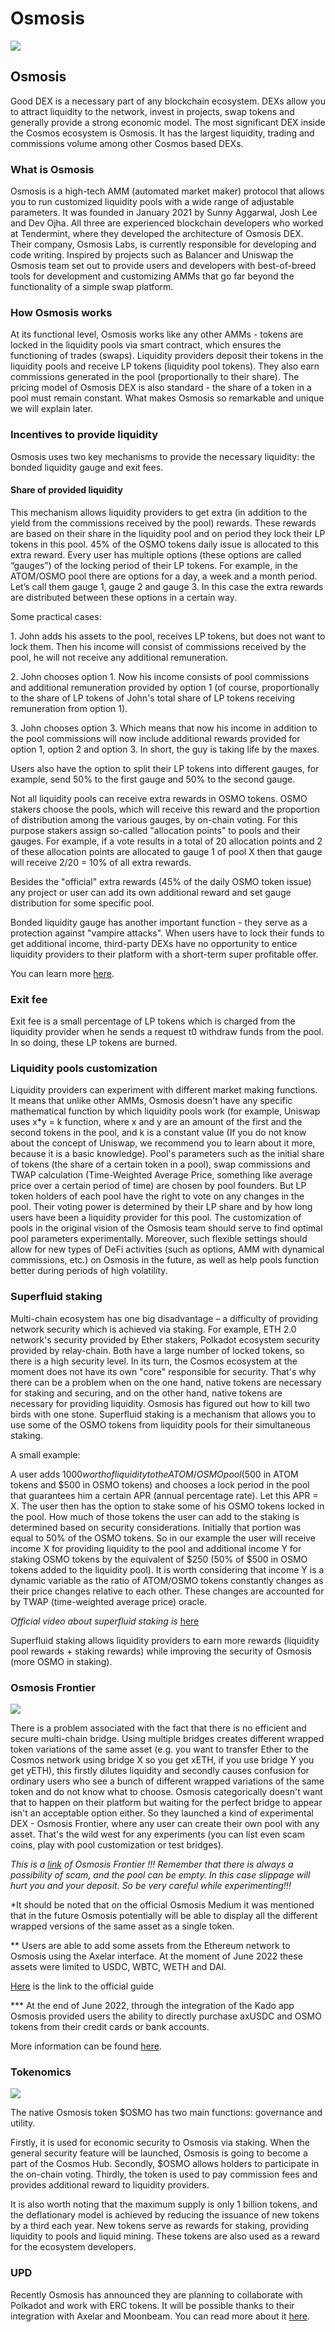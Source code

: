 # Osmosis

![](https://img2.teletype.in/files/50/71/507178a3-549e-41ef-b704-83e2f9f50b51.png)

## Osmosis

Good DEX is a necessary part of any blockchain ecosystem. DEXs allow you to attract liquidity to the network, invest in projects, swap tokens and generally provide a strong economic model. The most significant DEX inside the Cosmos ecosystem is Osmosis. It has the largest liquidity, trading and commissions volume among other Cosmos based DEXs.

### What is Osmosis

Osmosis is a high-tech AMM (automated market maker) protocol that allows you to run customized liquidity pools with a wide range of adjustable parameters. It was founded in January 2021 by Sunny Aggarwal, Josh Lee and Dev Ojha. All three are experienced blockchain developers who worked at Tendermint, where they developed the architecture of Osmosis DEX. Their company, Osmosis Labs, is currently responsible for developing and code writing. Inspired by projects such as Balancer and Uniswap the Osmosis team set out to provide users and developers with best-of-breed tools for development and customizing AMMs that go far beyond the functionality of a simple swap platform.

### **How Osmosis works**

At its functional level, Osmosis works like any other AMMs - tokens are locked in the liquidity pools via smart contract, which ensures the functioning of trades (swaps). Liquidity providers deposit their tokens in the liquidity pools and receive LP tokens (liquidity pool tokens). They also earn commissions generated in the pool (proportionally to their share). The pricing model of Osmosis DEX is also standard - the share of a token in a pool must remain constant. What makes Osmosis so remarkable and unique we will explain later.

### **Incentives to provide liquidity**

Osmosis uses two key mechanisms to provide the necessary liquidity: the bonded liquidity gauge and exit fees.

#### **Share of provided liquidity**

This mechanism allows liquidity providers to get extra (in addition to the yield from the commissions received by the pool) rewards. These rewards are based on their share in the liquidity pool and on period they lock their LP tokens in this pool. 45% of the OSMO tokens daily issue is allocated to this extra reward. Every user has multiple options (these options are called “gauges”) of the locking period of their LP tokens. For example, in the ATOM/OSMO pool there are options for a day, a week and a month period. Let’s call them gauge 1, gauge 2 and gauge 3. In this case the extra rewards are distributed between these options in a certain way.

Some practical cases:

1\. John adds his assets to the pool, receives LP tokens, but does not want to lock them. Then his income will consist of commissions received by the pool, he will not receive any additional remuneration.

2\. John chooses option 1. Now his income consists of pool commissions and additional remuneration provided by option 1 (of course, proportionally to the share of LP tokens of John's total share of LP tokens receiving remuneration from option 1).

3\. John chooses option 3. Which means that now his income in addition to the pool commissions will now include additional rewards provided for option 1, option 2 and option 3. In short, the guy is taking life by the maxes.

Users also have the option to split their LP tokens into different gauges, for example, send 50% to the first gauge and 50% to the second gauge.

Not all liquidity pools can receive extra rewards in OSMO tokens. OSMO stakers choose the pools, which will receive this reward and the proportion of distribution among the various gauges, by on-chain voting. For this purpose stakers assign so-called "allocation points" to pools and their gauges. For example, if a vote results in a total of 20 allocation points and 2 of these allocation points are allocated to gauge 1 of pool X then that gauge will receive 2/20 = 10% of all extra rewards.

Besides the "official" extra rewards (45% of the daily OSMO token issue) any project or user can add its own additional reward and set gauge distribution for some specific pool.

Bonded liquidity gauge has another important function - they serve as a protection against "vampire attacks". When users have to lock their funds to get additional income, third-party DEXs have no opportunity to entice liquidity providers to their platform with a short-term super profitable offer.

You can learn more [here](https://medium.com/osmosis/osmosis-liquidity-mining-101-2fa58d0e9d4d).

### **Exit fee**

Exit fee is a small percentage of LP tokens which is charged from the liquidity provider when he sends a request t0 withdraw funds from the pool. In so doing, these LP tokens are burned.

### **Liquidity pools customization**

Liquidity providers can experiment with different market making functions. It means that unlike other AMMs, Osmosis doesn't have any specific mathematical function by which liquidity pools work (for example, Uniswap uses x\*y = k function, where x and y are an amount of the first and the second tokens in the pool, and k is a constant value (If you do not know about the concept of Uniswap, we recommend you to learn about it more, because it is a basic knowledge). Pool's parameters such as the initial share of tokens (the share of a certain token in a pool), swap commissions and TWAP calculation (Time-Weighted Average Price, something like average price over a certain period of time) are chosen by pool founders. But LP token holders of each pool have the right to vote on any changes in the pool. Their voting power is determined by their LP share and by how long users have been a liquidity provider for this pool. The customization of pools in the original vision of the Osmosis team should serve to find optimal pool parameters experimentally. Moreover, such flexible settings should allow for new types of DeFi activities (such as options, AMM with dynamical commissions, etc.) on Osmosis in the future, as well as help pools function better during periods of high volatility.

### **Superfluid staking**&#x20;

Multi-chain ecosystem has one big disadvantage – a difficulty of providing network security which is achieved via staking. For example, ETH 2.0 network's security provided by Ether stakers, Polkadot ecosystem security provided by relay-chain. Both have a large number of locked tokens, so there is a high security level. In its turn, the Cosmos ecosystem at the moment does not have its own "core" responsible for security. That's why there can be a problem when on the one hand, native tokens are necessary for staking and securing, and on the other hand, native tokens are necessary for providing liquidity. Osmosis has figured out how to kill two birds with one stone. Superfluid staking is a mechanism that allows you to use some of the OSMO tokens from liquidity pools for their simultaneous staking.

A small example:

A user adds $1000 worth of liquidity to the ATOM/OSMO pool ($500 in ATOM tokens and $500 in OSMO tokens) and chooses a lock period in the pool that guarantees him a certain APR (annual percentage rate). Let this APR = X. The user then has the option to stake some of his OSMO tokens locked in the pool. How much of those tokens the user can add to the staking is determined based on security considerations. Initially that portion was equal to 50% of the OSMO tokens. So in our example the user will receive income X for providing liquidity to the pool and additional income Y for staking OSMO tokens by the equivalent of $250 (50% of $500 in OSMO tokens added to the liquidity pool). It is worth considering that income Y is a dynamic variable as the ratio of ATOM/OSMO tokens constantly changes as their price changes relative to each other. These changes are accounted for by TWAP (time-weighted average price) oracle.

_Official video about superfluid staking is_ [here](https://www.youtube.com/watch?v=JRBOUrrKa3s)

Superfluid staking allows liquidity providers to earn more rewards (liquidity pool rewards + staking rewards) while improving the security of Osmosis (more OSMO in staking).

### **Osmosis Frontier**

![](https://img4.teletype.in/files/b2/0d/b20d0dcc-cba5-46bc-9f82-cae60dc757c1.png)

There is a problem associated with the fact that there is no efficient and secure multi-chain bridge. Using multiple bridges creates different wrapped token variations of the same asset (e.g. you want to transfer Ether to the Cosmos network using bridge X so you get xETH, if you use bridge Y you get yETH), this firstly dilutes liquidity and secondly causes confusion for ordinary users who see a bunch of different wrapped variations of the same token and do not know what to choose. Osmosis categorically doesn't want that to happen on their platform but waiting for the perfect bridge to appear isn't an acceptable option either. So they launched a kind of experimental DEX - Osmosis Frontier, where any user can create their own pool with any asset. That's the wild west for any experiments (you can list even scam coins, play with pool customization or test bridges).

_This is a_ [_link_](https://frontier.osmosis.zone/) _of Osmosis Frontier !!! Remember that there is always a possibility of scam, and the pool can be empty. In this case slippage will hurt you and your deposit. So be very careful while experimenting!!!_

\*It should be noted that on the official Osmosis Medium it was mentioned that in the future Osmosis potentially will be able to display all the different wrapped versions of the same asset as a single token.

\*\* Users are able to add some assets from the Ethereum network to Osmosis using the Axelar interface. At the moment of June 2022 these assets were limited to USDC, WBTC, WETH and DAI.

&#x20;[Here](https://medium.com/osmosis/bridging-ethereum-assets-to-osmosis-a-guide-to-the-axelar-interface-ac63c16cfb98) is the link to the official guide

\*\*\* At the end of June 2022, through the integration of the Kado app Osmosis provided users the ability to directly purchase axUSDC and OSMO tokens from their credit cards or bank accounts.

More information can be found [here](https://medium.com/osmosis/osmosis-integrates-kado-for-direct-fiat-on-ramping-to-the-dex-a1a49f2cf157).

### **Tokenomics**

![](https://telegra.ph/file/d05af7bfa92167816b705.png)

The native Osmosis token $OSMO has two main functions: governance and utility.

Firstly, it is used for economic security to Osmosis via staking. When the general security feature will be launched, Osmosis is going to become a part of the Cosmos Hub. Secondly, $OSMO allows holders to participate in the on-chain voting. Thirdly, the token is used to pay commission fees and provides additional reward to liquidity providers.

It is also worth noting that the maximum supply is only 1 billion tokens, and the deflationary model is achieved by reducing the issuance of new tokens by a third each year. New tokens serve as rewards for staking, providing liquidity to pools and liquid mining. These tokens are also used as a reward for the ecosystem developers.

### **UPD**

Recently Osmosis has announced they are planning to collaborate with Polkadot and work with ERC tokens. It will be possible thanks to their integration with Axelar and Moonbeam. You can read more about it [here](https://blockworks.co/osmosis-co-founder-doesnt-see-cosmos-and-polkadot-as-competitors/).
